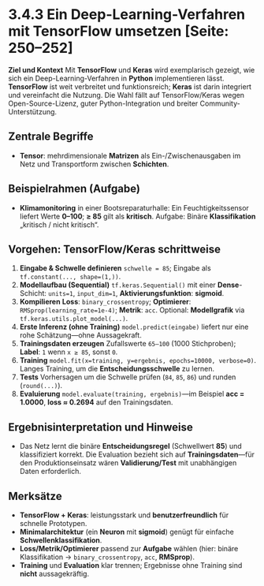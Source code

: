 # 3.4.3 Ein Deep-Learning-Verfahren mit TensorFlow umsetzen [Seite: 250–252]

**Ziel und Kontext**
Mit **TensorFlow** und **Keras** wird exemplarisch gezeigt, wie sich ein Deep-Learning-Verfahren in **Python** implementieren lässt. **TensorFlow** ist weit verbreitet und funktionsreich; **Keras** ist darin integriert und vereinfacht die Nutzung. Die Wahl fällt auf TensorFlow/Keras wegen Open-Source-Lizenz, guter Python-Integration und breiter Community-Unterstützung.

## Zentrale Begriffe

* **Tensor**: mehrdimensionale **Matrizen** als Ein-/Zwischenausgaben im Netz und Transportform zwischen **Schichten**. 

## Beispielrahmen (Aufgabe)

* **Klimamonitoring** in einer Bootsreparaturhalle: Ein Feuchtigkeitssensor liefert Werte **0–100**; **≥ 85** gilt als **kritisch**. Aufgabe: Binäre **Klassifikation** „kritisch / nicht kritisch“. 

## Vorgehen: TensorFlow/Keras schrittweise

1. **Eingabe & Schwelle definieren**
   `schwelle = 85`; Eingabe als `tf.constant(..., shape=(1,))`. 
2. **Modellaufbau (Sequential)**
   `tf.keras.Sequential()` mit einer **Dense**-Schicht: `units=1`, `input_dim=1`, **Aktivierungsfunktion**: **sigmoid**. 
3. **Kompilieren**
   **Loss**: `binary_crossentropy`; **Optimierer**: `RMSprop(learning_rate=1e-4)`; **Metrik**: `acc`. Optional: **Modellgrafik** via `tf.keras.utils.plot_model(...)`. 
4. **Erste Inferenz (ohne Training)**
   `model.predict(eingabe)` liefert nur eine rohe Schätzung—ohne Aussagekraft. 
5. **Trainingsdaten erzeugen**
   Zufallswerte `65–100` (1000 Stichproben); **Label**: `1` wenn `x ≥ 85`, sonst `0`. 
6. **Training**
   `model.fit(x=training, y=ergebnis, epochs=10000, verbose=0)`. Langes Training, um die **Entscheidungsschwelle** zu lernen. 
7. **Tests**
   Vorhersagen um die Schwelle prüfen (`84`, `85`, `86`) und runden (`round(...)`). 
8. **Evaluierung**
   `model.evaluate(training, ergebnis)`—im Beispiel **acc = 1.0000**, **loss ≈ 0.2694** auf den Trainingsdaten. 

## Ergebnisinterpretation und Hinweise

* Das Netz lernt die binäre **Entscheidungsregel** (Schwellwert **85**) und klassifiziert korrekt. Die Evaluation bezieht sich auf **Trainingsdaten**—für den Produktionseinsatz wären **Validierung/Test** mit unabhängigen Daten erforderlich. 

## Merksätze

* **TensorFlow + Keras**: leistungsstark und **benutzerfreundlich** für schnelle Prototypen. 
* **Minimalarchitektur** (ein **Neuron** mit **sigmoid**) genügt für einfache **Schwellenklassifikation**. 
* **Loss/Metrik/Optimierer** passend zur **Aufgabe** wählen (hier: binäre Klassifikation → `binary_crossentropy`, `acc`, **RMSprop**). 
* **Training** und **Evaluation** klar trennen; Ergebnisse ohne Training sind **nicht** aussagekräftig. 
